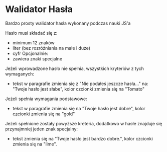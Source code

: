 # Walidator Hasła
Bardzo prosty walidator hasła wykonany podczas nauki JS'a

Hasło musi składać się z:
- minimum 12 znaków
- liter (bez rozróżniania na małe i duże)
- cyfr
Opcjonalnie:
- zawiera znaki specjalne

Jeżeli wprowadzone hasło nie spełnia, wszystkich kryteriów z tych wymaganych:
- tekst w paragrafie zmienia się z "Nie podałeś jeszcze hasła..." na: "Twoje hasło jest słabe", kolor czcionki zmienia się na "Tomato"

Jeżeli spełnia wymagania podstawowe:
- tekst w paragrafie zmienia się na "Twoje hasło jest dobre", kolor czcionki zmienia się na "gold"

Jeżeli spełnione zostały powyższe kreteria, dodatkowo w hasłe znajduje się przynajmniej jeden znak specjalny:
- tekst zmienia się na "Twoje hasło jest bardzo dobre.", kolor czcionki zmienia się na "lime".
